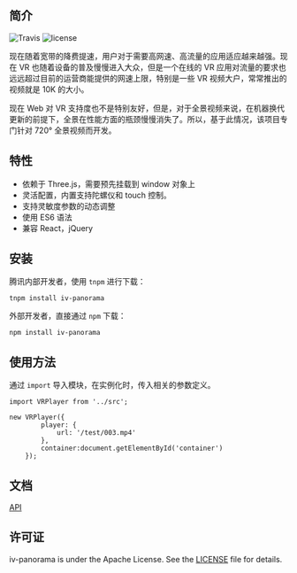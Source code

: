 ## 简介

![Travis](https://img.shields.io/travis/rust-lang/rust.svg)
![license](https://img.shields.io/badge/license-APACHE-blue.svg)

现在随着宽带的降费提速，用户对于需要高网速、高流量的应用适应越来越强。现在 VR 也随着设备的普及慢慢进入大众，但是一个在线的 VR 应用对流量的要求也远远超过目前的运营商能提供的网速上限，特别是一些 VR 视频大户，常常推出的视频就是 10K 的大小。

现在 Web 对 VR 支持度也不是特别友好，但是，对于全景视频来说，在机器换代更新的前提下，全景在性能方面的瓶颈慢慢消失了。所以，基于此情况，该项目专门针对 720° 全景视频而开发。

## 特性

 - 依赖于 Three.js，需要预先挂载到 window 对象上
 - 灵活配置，内置支持陀螺仪和 touch 控制。
 - 支持灵敏度参数的动态调整
 - 使用 ES6 语法
 - 兼容 React，jQuery 

## 安装

腾讯内部开发者，使用 `tnpm` 进行下载：

```
tnpm install iv-panorama
```

外部开发者，直接通过 `npm` 下载：

```
npm install iv-panorama
```

## 使用方法

通过 `import` 导入模块，在实例化时，传入相关的参数定义。

```
import VRPlayer from '../src';

new VRPlayer({
        player: {
            url: '/test/003.mp4'
        },
        container:document.getElementById('container')
    });
```

## 文档

[API][1]


## 许可证

iv-panorama is under the Apache License. See the [LICENSE][2] file for details.


  [1]: ./tree/master/doc/api.md
  [2]: ./tree/master/LICENSE